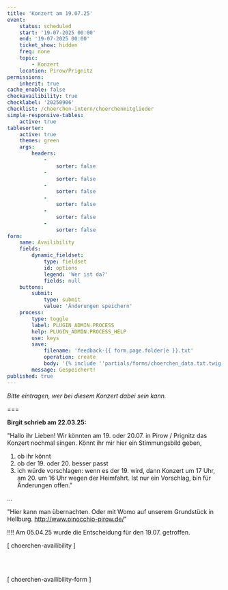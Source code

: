 ```yaml
---
title: 'Konzert am 19.07.25'
event:
    status: scheduled
    start: '19-07-2025 00:00'
    end: '19-07-2025 00:00'
    ticket_show: hidden
    freq: none
    topic:
        - Konzert
    location: Pirow/Prignitz
permissions:
    inherit: true
cache_enable: false
checkavailibility: true
checklabel: '20250906'
checklist: /choerchen-intern/choerchenmitglieder
simple-responsive-tables:
    active: true
tablesorter:
    active: true
    themes: green
    args:
        headers:
            -
                sorter: false
            -
                sorter: false
            -
                sorter: false
            -
                sorter: false
            -
                sorter: false
            -
                sorter: false
form:
    name: Availibility
    fields:
        dynamic_fieldset:
            type: fieldset
            id: options
            legend: 'Wer ist da?'
            fields: null
    buttons:
        submit:
            type: submit
            value: 'Änderungen speichern'
    process:
        type: toggle
        label: PLUGIN_ADMIN.PROCESS
        help: PLUGIN_ADMIN.PROCESS_HELP
        use: keys
        save:
            filename: 'feedback-{{ form.page.folder|e }}.txt'
            operation: create
            body: '{% include ''partials/forms/choerchen_data.txt.twig'' %}'
        message: Gespeichert!
published: true
---
```


_Bitte eintragen, wer bei diesem Konzert dabei sein kann._

===

**Birgit schrieb am 22.03.25:** 

"Hallo ihr Lieben! 
Wir könnten am 19. oder 20.07. in Pirow / Prignitz das Konzert nochmal singen.
Könnt ihr mir hier ein Stimmungsbild geben, 
1. ob ihr könnt
2. ob der 19. oder 20. besser passt 
3. ⁠ich würde vorschlagen: wenn es der 19. wird, dann Konzert um 17 Uhr, am 20. um 16 Uhr wegen der Heimfahrt. Ist nur ein Vorschlag, bin für Änderungen offen." 

... 

"Hier kann man übernachten. Oder mit Womo auf unserem Grundstück in Hellburg. 
http://www.pinocchio-pirow.de/"

!!!! Am 05.04.25 wurde die Entscheidung für den 19.07. getroffen.

[ choerchen-availibility ]

</br>
</br>

[ choerchen-availibility-form ]



